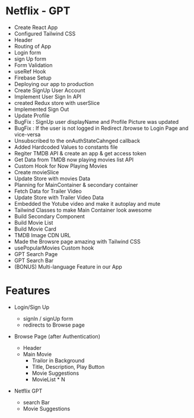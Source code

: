 # Netflix - GPT

- Create React App
- Configured Tailwind CSS
- Header
- Routing of App
- Login form
- sign Up form
- Form Validation
- useRef Hook
- Firebase Setup
- Deploying our app to production
- Create SignUp User Account
- Implement User Sign In API
- created Redux store with userSlice
- Implemented Sign Out
- Update Profile
- BugFix : SignUp user displayName and Profile Picture was updated
- BugFix : If the user is not logged in Redirect /browse to Login Page and vice-versa
- Unsubscribed to the onAuthStateCahnged callback
- Added Hardcoded Values to constants file
- Regiter TMDB API & create an app & get access token
- Get Data from TMDB now playing movies list API
- Custom Hook for Now Playing Movies
- Create movieSlice
- Update Store with movies Data
- Planning for MainContainer & secondary container
- Fetch Data for Trailer Video
- Update Store with Trailer Video Data
- Embedded the Yotube video and make it autoplay and mute
- Tailwind Classes to make Main Container look awesome
- Build Secondary Component
- Build Movie List
- Build Movie Card
- TMDB Image CDN URL
- Made the Browsre page amazing with Tailwind CSS
- usePopularMovies Custom hook
- GPT Search Page
- GPT Search Bar
- (BONUS) Multi-language Feature in our App


# Features

- Login/Sign Up

  - signIn / signUp form
  - redirects to Browse page

- Browse Page (after Authentication)

  - Header
  - Main Movie
    - Trailor in Background
    - Title, Description, Play Button
    - Movie Suggestions
    - MovieList \* N

- Netflix GPT
  - search Bar
  - Movie Suggestions
